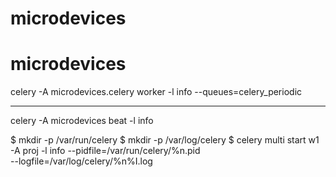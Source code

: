 # microdevices
# microdevices
celery -A microdevices.celery worker -l info --queues=celery_periodic
****
celery -A microdevices beat -l info

$ mkdir -p /var/run/celery
$ mkdir -p /var/log/celery
$ celery multi start w1 -A proj -l info --pidfile=/var/run/celery/%n.pid \
                                        --logfile=/var/log/celery/%n%I.log